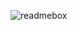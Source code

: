 ![readmebox](https://github.com/02ahmadfarhan/02ahmadfarhan/assets/72092280/225d9cec-be76-4db6-883d-77f078e3ce87)
<!-- ![readmebox](https://count.getloli.com/get/@han?theme=moebooru) -->
